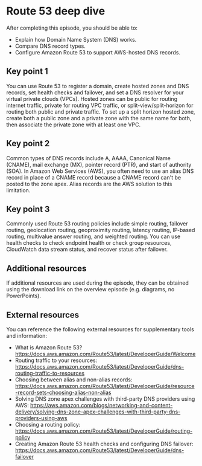 # Route 53 deep dive

After completing this episode, you should be able to:

+ Explain how Domain Name System (DNS) works.
+ Compare DNS record types.
+ Configure Amazon Route 53 to support AWS-hosted DNS records.

## Key point 1

You can use Route 53 to register a domain, create hosted zones and DNS records, set health checks and failover, and set a DNS resolver for your virtual private clouds (VPCs). Hosted zones can be public for routing internet traffic, private for routing VPC traffic, or split-view/split-horizon for routing both public and private traffic. To set up a split horizon hosted zone, create both a public zone and a private zone with the same name for both, then associate the private zone with at least one VPC.

## Key point 2

Common types of DNS records include A, AAAA, Canonical Name (CNAME), mail exchange (MX), pointer record (PTR), and start of authority (SOA). In Amazon Web Services (AWS), you often need to use an alias DNS record in place of a CNAME record because a CNAME record can't be posted to the zone apex. Alias records are the AWS solution to this limitation.

## Key point 3

Commonly used Route 53 routing policies include simple routing, failover routing, geolocation routing, geoproximity routing, latency routing, IP-based routing, multivalue answer routing, and weighted routing. You can use health checks to check endpoint health or check group resources, CloudWatch data stream status, and recover status after failover.

## Additional resources

If additional resources are used during the episode, they can be obtained using the download link on the overview episode (e.g. diagrams, no PowerPoints).

## External resources

You can reference the following external resources for supplementary tools and information:

+ What is Amazon Route 53? <https://docs.aws.amazon.com/Route53/latest/DeveloperGuide/Welcome>
+ Routing traffic to your resources: <https://docs.aws.amazon.com/Route53/latest/DeveloperGuide/dns-routing-traffic-to-resources>
+ Choosing between alias and non-alias records: <https://docs.aws.amazon.com/Route53/latest/DeveloperGuide/resource-record-sets-choosing-alias-non-alias>
+ Solving DNS zone apex challenges with third-party DNS providers using AWS: <https://aws.amazon.com/blogs/networking-and-content-delivery/solving-dns-zone-apex-challenges-with-third-party-dns-providers-using-aws>
+ Choosing a routing policy: <https://docs.aws.amazon.com/Route53/latest/DeveloperGuide/routing-policy>
+ Creating Amazon Route 53 health checks and configuring DNS failover: <https://docs.aws.amazon.com/Route53/latest/DeveloperGuide/dns-failover>
